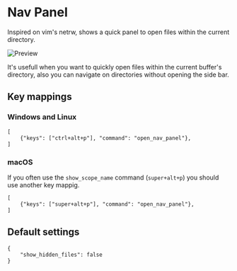 # Nav Panel

Inspired on vim's netrw, shows a quick panel to open files within the current directory.

![Preview](http://sahib.io/nav_panel.gif)

It's usefull when you want to quickly open files within the current buffer's directory, also you can navigate on directories without opening the side bar.

## Key mappings

### Windows and Linux
```
[
    {"keys": ["ctrl+alt+p"], "command": "open_nav_panel"},
]
```

### macOS
If you often use the `show_scope_name` command (`super+alt+p`) you should use another key mappig.
```
[
    {"keys": ["super+alt+p"], "command": "open_nav_panel"},
]
```

## Default settings
```
{
    "show_hidden_files": false
}
```
